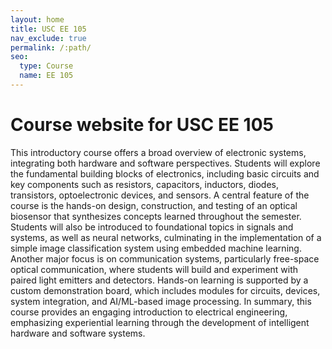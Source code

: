 ```yaml
---
layout: home
title: USC EE 105
nav_exclude: true
permalink: /:path/
seo:
  type: Course
  name: EE 105
---
```


# Course website for USC EE 105

This introductory course offers a broad overview of electronic systems, integrating both hardware and software perspectives. Students will explore the fundamental building blocks of electronics, including basic circuits and key components such as resistors, capacitors, inductors, diodes, transistors, optoelectronic devices, and sensors. A central feature of the course is the hands-on design, construction, and testing of an optical biosensor that synthesizes concepts learned throughout the semester. Students will also be introduced to foundational topics in signals and systems, as well as neural networks, culminating in the implementation of a simple image classification system using embedded machine learning. Another major focus is on communication systems, particularly free-space optical communication, where students will build and experiment with paired light emitters and detectors. Hands-on learning is supported by a custom demonstration board, which includes modules for circuits, devices, system integration, and AI/ML-based image processing. In summary, this course provides an engaging introduction to electrical engineering, emphasizing experiential learning through the development of intelligent hardware and software systems.
